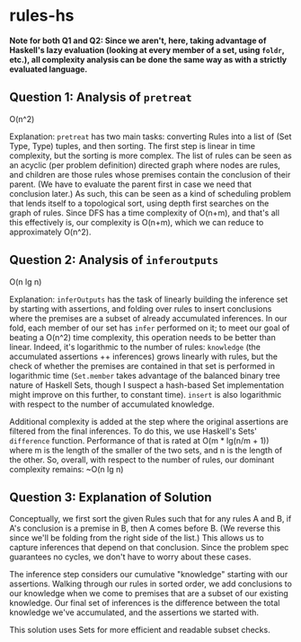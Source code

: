 # rules-hs

**Note for both Q1 and Q2: Since we aren't, here, taking advantage of Haskell's lazy evaluation (looking at every member of a set, using `foldr`, etc.), all complexity analysis can be done the same way as with a strictly evaluated language.**

## Question 1: Analysis of `pretreat`

O(n^2)

Explanation: `pretreat` has two main tasks: converting Rules into a list of (Set Type, Type) tuples, and then sorting. The first step is linear in time complexity, but the sorting is more complex. The list of rules can be seen as an acyclic (per problem definition) directed graph where nodes are rules, and children are those rules whose premises contain the conclusion of their parent. (We have to evaluate the parent first in case we need that conclusion later.) As such, this can be seen as a kind of scheduling problem that lends itself to a topological sort, using depth first searches on the graph of rules. Since DFS has a time complexity of O(n+m), and that's all this effectively is, our complexity is O(n+m), which we can reduce to approximately O(n^2).

## Question 2: Analysis of `inferoutputs`

O(n lg n)

Explanation: `inferOutputs` has the task of linearly building the inference set by starting with assertions, and folding over rules to insert conclusions where the premises are a subset of already accumulated inferences. In our fold, each member of our set has `infer` performed on it; to meet our goal of beating a O(n^2) time complexity, this operation needs to be better than linear. Indeed, it's logarithmic to the number of rules: `knowledge` (the accumulated assertions ++ inferences) grows linearly with rules, but the check of whether the premises are contained in that set is performed in logarithmic time (`Set.member` takes advantage of the balanced binary tree nature of Haskell Sets, though I suspect a hash-based Set implementation might improve on this further, to constant time). `insert` is also logarithmic with respect to the number of accumulated knowledge.

Additional complexity is added at the step where the original assertions are filtered from the final inferences. To do this, we use Haskell's Sets' `difference` function. Performance of that is rated at O(m * lg(n/m + 1)) where m is the length of the smaller of the two sets, and n is the length of the other. So, overall, with respect to the number of rules, our dominant complexity remains: ~O(n lg n)

## Question 3: Explanation of Solution

Conceptually, we first sort the given Rules such that for any rules A and B, if A's conclusion is a premise in B, then A comes before B. (We reverse this since we'll be folding from the right side of the list.) This allows us to capture inferences that depend on that conclusion. Since the problem spec guarantees no cycles, we don't have to worry about these cases.

The inference step considers our cumulative "knowledge" starting with our assertions. Walking through our rules in sorted order, we add conclusions to our knowledge when we come to premises that are a subset of our existing knowledge. Our final set of inferences is the difference between the total knowledge we've accumulated, and the assertions we started with.

This solution uses Sets for more efficient and readable subset checks.
